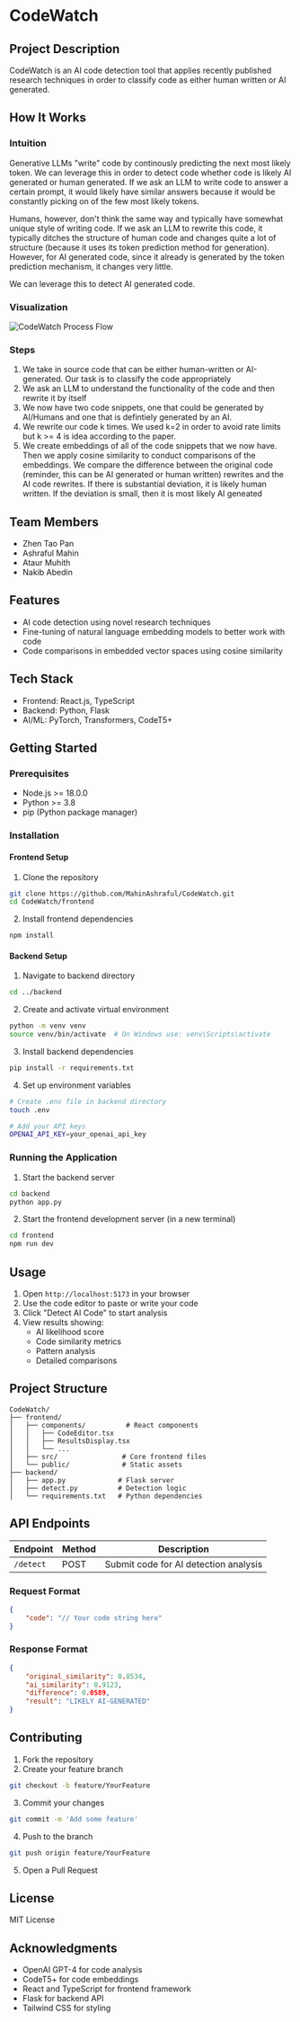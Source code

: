 # CodeWatch

## Project Description

CodeWatch is an AI code detection tool that applies recently published research techniques in order to classify code as either human written or AI generated.

## How It Works

### Intuition

Generative LLMs "write" code by continously predicting the next most likely token. We can leverage this in order to detect code whether code is likely AI generated or human generated. If we ask an LLM to write code to answer a certain prompt, it would likely have similar answers because it would be constantly picking on of the few most likely tokens.

Humans, however, don't think the same way and typically have somewhat unique style of writing code. If we ask an LLM to rewrite this code, it typically ditches the structure of human code and changes quite a lot of structure (because it uses its token prediction method for generation). However, for AI generated code, since it already is generated by the token prediction mechanism, it changes very little.

We can leverage this to detect AI generated code.

### Visualization

![CodeWatch Process Flow](process.png)

### Steps

1. We take in source code that can be either human-written or AI-generated. Our task is to classify the code appropriately
2. We ask an LLM to understand the functionality of the code and then rewrite it by itself
3. We now have two code snippets, one that could be generated by AI/Humans and one that is defintiely generated by an AI.
4. We rewrite our code k times. We used k=2 in order to avoid rate limits but k >= 4 is idea according to the paper.
5. We create embeddings of all of the code snippets that we now have. Then we apply cosine similarity to conduct comparisons of the embeddings. We compare the difference between the original code (reminder, this can be AI generated or human written) rewrites and the AI code rewrites. If there is substantial deviation, it is likely human written. If the deviation is small, then it is most likely AI geneated

## Team Members

- Zhen Tao Pan
- Ashraful Mahin
- Ataur Muhith
- Nakib Abedin

## Features

- AI code detection using novel research techniques
- Fine-tuning of natural language embedding models to better work with code
- Code comparisons in embedded vector spaces using cosine similarity

## Tech Stack

- Frontend: React.js, TypeScript
- Backend: Python, Flask
- AI/ML: PyTorch, Transformers, CodeT5+

## Getting Started

### Prerequisites

- Node.js >= 18.0.0
- Python >= 3.8
- pip (Python package manager)

### Installation

#### Frontend Setup

1. Clone the repository

```bash
git clone https://github.com/MahinAshraful/CodeWatch.git
cd CodeWatch/frontend
```

2. Install frontend dependencies

```bash
npm install
```

#### Backend Setup

1. Navigate to backend directory

```bash
cd ../backend
```

2. Create and activate virtual environment

```bash
python -m venv venv
source venv/bin/activate  # On Windows use: venv\Scripts\activate
```

3. Install backend dependencies

```bash
pip install -r requirements.txt
```

4. Set up environment variables

```bash
# Create .env file in backend directory
touch .env

# Add your API keys
OPENAI_API_KEY=your_openai_api_key
```

### Running the Application

1. Start the backend server

```bash
cd backend
python app.py
```

2. Start the frontend development server (in a new terminal)

```bash
cd frontend
npm run dev
```

## Usage

1. Open `http://localhost:5173` in your browser
2. Use the code editor to paste or write your code
3. Click "Detect AI Code" to start analysis
4. View results showing:
   - AI likelihood score
   - Code similarity metrics
   - Pattern analysis
   - Detailed comparisons

## Project Structure

```
CodeWatch/
├── frontend/
│   ├── components/          # React components
│   │   ├── CodeEditor.tsx
│   │   ├── ResultsDisplay.tsx
│   │   └── ...
│   ├── src/                # Core frontend files
│   └── public/             # Static assets
├── backend/
│   ├── app.py             # Flask server
│   ├── detect.py          # Detection logic
│   └── requirements.txt   # Python dependencies
```

## API Endpoints

| Endpoint  | Method | Description                           |
| --------- | ------ | ------------------------------------- |
| `/detect` | POST   | Submit code for AI detection analysis |

### Request Format

```json
{
	"code": "// Your code string here"
}
```

### Response Format

```json
{
	"original_similarity": 0.8534,
	"ai_similarity": 0.9123,
	"difference": 0.0589,
	"result": "LIKELY AI-GENERATED"
}
```

## Contributing

1. Fork the repository
2. Create your feature branch

```bash
git checkout -b feature/YourFeature
```

3. Commit your changes

```bash
git commit -m 'Add some feature'
```

4. Push to the branch

```bash
git push origin feature/YourFeature
```

5. Open a Pull Request

## License

MIT License

## Acknowledgments

- OpenAI GPT-4 for code analysis
- CodeT5+ for code embeddings
- React and TypeScript for frontend framework
- Flask for backend API
- Tailwind CSS for styling
